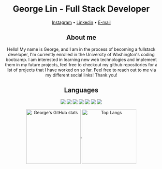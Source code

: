 <h1 align="center"> George Lin - Full Stack Developer </h1>

<div>
  <p align="center">
  <a href="https://www.instagram.com/george_lin88/">Instagram</a> •
  <a href="https://www.linkedin.com/in/george-lin-504b57250/">Linkedin</a> •
  <a href="mailto:lingeorge04@gmail.com">E-mail</a>
  </p>
</div>

<h2 align="center">About me</h2>

<p align="center">Hello! My name is George, and I am in the process of becoming a fullstack developer, I'm currently enrolled in the University of Washington's coding bootcamp.  I am interested in learning new web technologies and implement them in my future projects, feel free to checkout my github repositories for a list of projects that I have worked on so far.  Feel free to reach out to me via my different social links! Thank you!</p>

<h2 align="center">Languages</h2>
<p align="center">
  <img src="https://img.shields.io/badge/-HTML5-E34F26?logo=html&logoColor=white&style=for-the-badge"/>
   <img src="https://img.shields.io/badge/-CSS3-1572B6?logo=css&logoColor=white&style=for-the-badge"/>
  <img src="https://img.shields.io/badge/-BOOTSTRAP-7952B3?logo=bootstrap&logoColor=white&style=for-the-badge"/>
  <img src="https://img.shields.io/badge/-JAVASCRIPT-F7DF1E?logo=javascript&logoColor=yellow&style=for-the-badge"/>
  <img src="https://img.shields.io/badge/-NodeJS-339933?logo=nodejs&logoColor=white&style=for-the-badge"/>
  <img src="https://img.shields.io/badge/-MySQL-4479A1?logo=mysql&logoColor=white&style=for-the-badge"/>
  <img src="https://img.shields.io/badge/-HANDLEBARS.JS-000000?logo=handlebars&logoColor=white&style=for-the-badge"/>
</p>

<p align="center"> 
  <a href="https://github.com/lingeorge88/github-readme-stats">
    <img align="center" height="180em" src="https://github-readme-stats.vercel.app/api?username=lingeorge88&theme=tokyonight&show_icons=true" alt="George's GitHub stats"/>
  </a>
  <a href="https://github.com/lingeorge88/github-readme-stats">
    <img align="center" height="180em" src="https://github-readme-stats.vercel.app/api/top-langs/?username=lingeorge88&layout=compact&theme=tokyonight" alt="Top Langs"/>
  </a>
</p>
